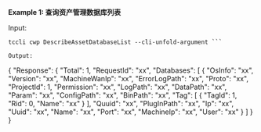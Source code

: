 **Example 1: 查询资产管理数据库列表**



Input: 

```
tccli cwp DescribeAssetDatabaseList --cli-unfold-argument ```

Output: 
```
{
    "Response": {
        "Total": 1,
        "RequestId": "xx",
        "Databases": [
            {
                "OsInfo": "xx",
                "Version": "xx",
                "MachineWanIp": "xx",
                "ErrorLogPath": "xx",
                "Proto": "xx",
                "ProjectId": 1,
                "Permission": "xx",
                "LogPath": "xx",
                "DataPath": "xx",
                "Param": "xx",
                "ConfigPath": "xx",
                "BinPath": "xx",
                "Tag": [
                    {
                        "TagId": 1,
                        "Rid": 0,
                        "Name": "xx"
                    }
                ],
                "Quuid": "xx",
                "PlugInPath": "xx",
                "Ip": "xx",
                "Uuid": "xx",
                "Name": "xx",
                "Port": "xx",
                "MachineIp": "xx",
                "User": "xx"
            }
        ]
    }
}
```

